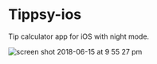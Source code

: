 # Tippsy-ios

Tip calculator app for iOS with night mode.

![screen shot 2018-06-15 at 9 55 27 pm](https://user-images.githubusercontent.com/34665285/41479034-72af0820-70e7-11e8-9597-6d484b2f69ff.png)

